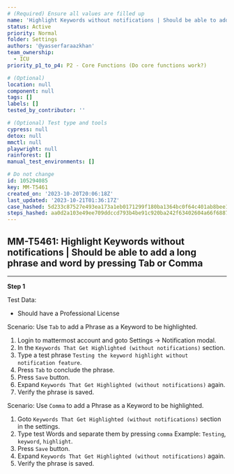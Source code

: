```yaml
---
# (Required) Ensure all values are filled up
name: 'Highlight Keywords without notifications | Should be able to add a long phrase and word by pressing Tab or Comma'
status: Active
priority: Normal
folder: Settings
authors: '@yasserfaraazkhan'
team_ownership:
  - ICU
priority_p1_to_p4: P2 - Core Functions (Do core functions work?)

# (Optional)
location: null
component: null
tags: []
labels: []
tested_by_contributor: ''

# (Optional) Test type and tools
cypress: null
detox: null
mmctl: null
playwright: null
rainforest: []
manual_test_environments: []

# Do not change
id: 105294085
key: MM-T5461
created_on: '2023-10-20T20:06:18Z'
last_updated: '2023-10-21T01:36:17Z'
case_hashed: 5d233c87527e493ea173a1eb0171299f180ba1364bc0f64c401ab8bee119a9df144683b0e6a2dc40fb1c0606b76edda0
steps_hashed: aa0d2a103e49ee709ddccd793b4be91c920ba242f63402604a66f68879c4f2fcc3e6efa62318f483bb8a63fbecc02def
---
```


<!-- (Auto-generated) Based on frontmatter's "key" and "name" -->

## MM-T5461: Highlight Keywords without notifications | Should be able to add a long phrase and word by pressing Tab or Comma

---

**Step 1**

Test Data:

- Should have a Professional License

Scenario: Use `Tab` to add a Phrase as a Keyword to be highlighted.

1. Login to mattermost account and goto Settings -> Notification modal.
2. In the `Keywords That Get Highlighted (without notifications)` section.
3. Type a test phrase `Testing the keyword highlight without notification feature`.
4. Press `Tab` to conclude the phrase.
5. Press `Save` button.
6. Expand `Keywords That Get Highlighted (without notifications)` again.
7. Verify the phrase is saved.

Scenario: Use `Comma` to add a Phrase as a Keyword to be highlighted.

1. Goto `Keywords That Get Highlighted (without notifications)` section in the settings.
2. Type test Words and separate them by pressing `comma` Example: `Testing`, `keyword`, `highlight`.
3. Press `Save` button.
4. Expand `Keywords That Get Highlighted (without notifications)` again.
5. Verify the phrase is saved.
